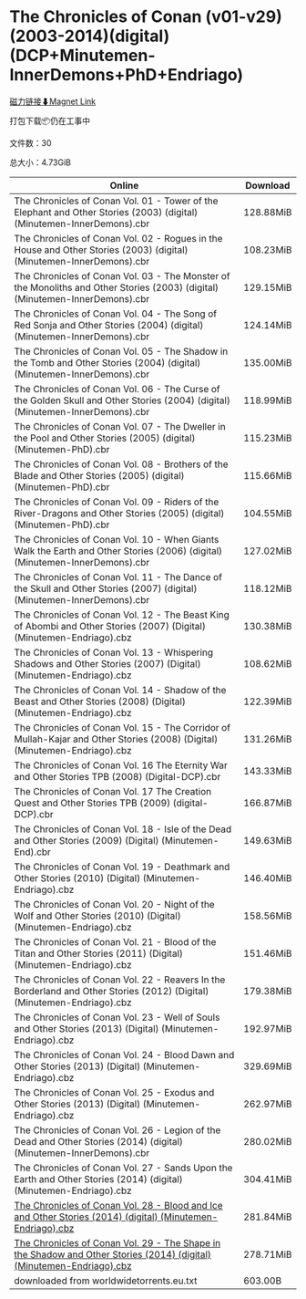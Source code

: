 # The Chronicles of Conan (v01-v29)(2003-2014)(digital) (DCP+Minutemen-InnerDemons+PhD+Endriago)

[磁力链接⬇Magnet Link](magnet:?xt=urn:btih:edac9e88150aaa9107ed29ec87bd45f4b61894a3&dn=The%20Chronicles%20of%20Conan%20%28v01-v29%29%282003-2014%29%28digital%29%20%28DCP%2BMinutemen-InnerDemons%2BPhD%2BEndriago%29)

打包下载📦仍在工事中

文件数：30

总大小：4.73GiB

Online | Download
--- | ---
The Chronicles of Conan Vol. 01 - Tower of the Elephant and Other Stories (2003) (digital) (Minutemen-InnerDemons).cbr | 128.88MiB
The Chronicles of Conan Vol. 02 - Rogues in the House and Other Stories (2003) (digital) (Minutemen-InnerDemons).cbr | 108.23MiB
The Chronicles of Conan Vol. 03 - The Monster of the Monoliths and Other Stories (2003) (digital) (Minutemen-InnerDemons).cbr | 129.15MiB
The Chronicles of Conan Vol. 04 - The Song of Red Sonja and Other Stories (2004) (digital) (Minutemen-InnerDemons).cbr | 124.14MiB
The Chronicles of Conan Vol. 05 - The Shadow in the Tomb and Other Stories (2004) (digital) (Minutemen-InnerDemons).cbr | 135.00MiB
The Chronicles of Conan Vol. 06 - The Curse of the Golden Skull and Other Stories (2004) (digital) (Minutemen-InnerDemons).cbr | 118.99MiB
The Chronicles of Conan Vol. 07 - The Dweller in the Pool and Other Stories (2005) (digital) (Minutemen-PhD).cbr | 115.23MiB
The Chronicles of Conan Vol. 08 - Brothers of the Blade and Other Stories (2005) (digital) (Minutemen-PhD).cbr | 115.66MiB
The Chronicles of Conan Vol. 09 - Riders of the River-Dragons and Other Stories (2005) (digital) (Minutemen-PhD).cbr | 104.55MiB
The Chronicles of Conan Vol. 10 - When Giants Walk the Earth and Other Stories (2006) (digital) (Minutemen-InnerDemons).cbr | 127.02MiB
The Chronicles of Conan Vol. 11 - The Dance of the Skull and Other Stories (2007) (digital) (Minutemen-InnerDemons).cbr | 118.12MiB
The Chronicles of Conan Vol. 12 - The Beast King of Abombi and Other Stories (2007) (Digital) (Minutemen-Endriago).cbz | 130.38MiB
The Chronicles of Conan Vol. 13 - Whispering Shadows and Other Stories (2007) (Digital) (Minutemen-Endriago).cbz | 108.62MiB
The Chronicles of Conan Vol. 14 - Shadow of the Beast and Other Stories (2008) (Digital) (Minutemen-Endriago).cbz | 122.39MiB
The Chronicles of Conan Vol. 15 - The Corridor of Mullah-Kajar and Other Stories (2008) (Digital) (Minutemen-Endriago).cbz | 131.26MiB
The Chronicles of Conan Vol. 16 The Eternity War and Other Stories TPB (2008) (Digital-DCP).cbr | 143.33MiB
The Chronicles of Conan Vol. 17 The Creation Quest and Other Stories TPB (2009) (digital-DCP).cbr | 166.87MiB
The Chronicles of Conan Vol. 18 - Isle of the Dead and Other Stories (2009) (Digital) (Minutemen-End).cbr | 149.63MiB
The Chronicles of Conan Vol. 19 - Deathmark and Other Stories (2010) (Digital) (Minutemen-Endriago).cbz | 146.40MiB
The Chronicles of Conan Vol. 20 - Night of the Wolf and Other Stories (2010) (Digital) (Minutemen-Endriago).cbz | 158.56MiB
The Chronicles of Conan Vol. 21 - Blood of the Titan and Other Stories (2011) (Digital) (Minutemen-Endriago).cbz | 151.46MiB
The Chronicles of Conan Vol. 22 - Reavers In the Borderland and Other Stories (2012) (Digital) (Minutemen-Endriago).cbz | 179.38MiB
The Chronicles of Conan Vol. 23 - Well of Souls and Other Stories (2013) (Digital) (Minutemen-Endriago).cbz | 192.97MiB
The Chronicles of Conan Vol. 24 - Blood Dawn and Other Stories (2013) (Digital) (Minutemen-Endriago).cbz | 329.69MiB
The Chronicles of Conan Vol. 25 - Exodus and Other Stories (2013) (Digital) (Minutemen-Endriago).cbz | 262.97MiB
The Chronicles of Conan Vol. 26 - Legion of the Dead and Other Stories (2014) (digital) (Minutemen-InnerDemons).cbr | 280.02MiB
The Chronicles of Conan Vol. 27 - Sands Upon the Earth and Other Stories (2014) (digital) (Minutemen-Endriago).cbz | 304.41MiB
[The Chronicles of Conan Vol. 28 - Blood and Ice and Other Stories (2014) (digital) (Minutemen-Endriago).cbz](https://github.com/alicewish/markdown/blob/master/comic/Chronicles-of-Conan-Vol-28-Blood-Ice-Other-Stories-2014-digital-Minutemen-Endriago-cbz.md) | 281.84MiB
[The Chronicles of Conan Vol. 29 - The Shape in the Shadow and Other Stories (2014) (digital) (Minutemen-Endriago).cbz](https://github.com/alicewish/markdown/blob/master/comic/Chronicles-of-Conan-Vol-29-Shape-in-Shadow-Other-Stories-2014-digital-Minutemen-Endriago-cbz.md) | 278.71MiB
downloaded from worldwidetorrents.eu.txt | 603.00B